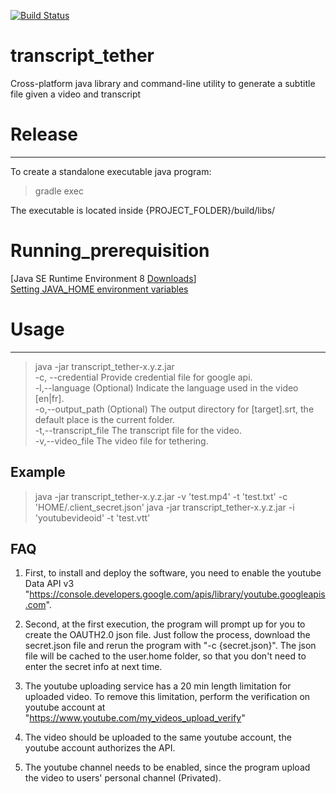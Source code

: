 [![Build Status](https://travis-ci.com/qrafzv/transcript_tether.svg?branch=beta)](https://travis-ci.com/qrafzv/transcript_tether)

# transcript_tether
Cross-platform java library and command-line utility to generate a subtitle file given a video and transcript

# Release
-------

To create a standalone executable java program:

> gradle exec

The executable is located inside {PROJECT_FOLDER}/build/libs/

# Running_prerequisition

[Java SE Runtime Environment 8 [Downloads](http://www.oracle.com/technetwork/java/javase/jre8-downloads-2133155.html)]<br>
[Setting JAVA_HOME environment variables](https://www.mkyong.com/java/how-to-set-java_home-on-windows-10/)

# Usage
------

> java -jar transcript_tether-x.y.z.jar<br>
> -c,    --credential <arg>    Provide credential file for google api.<br>
> -l,--language <arg>          (Optional) Indicate the language used in the video [en|fr].<br>
> -o,--output_path <arg>       (Optional) The output directory for [target].srt, the default place is the current folder.<br>
>-t,--transcript_file <arg>   The transcript file for the video.<br>
>-v,--video_file <arg>        The video file for tethering.


## Example

> java -jar transcript_tether-x.y.z.jar -v 'test.mp4' -t 'test.txt' -c 'HOME/.client_secret.json'
> java -jar transcript_tether-x.y.z.jar -i 'youtubevideoid' -t 'test.vtt'

## FAQ

1. First, to install and deploy the software, you need to enable the youtube Data API v3 "https://console.developers.google.com/apis/library/youtube.googleapis.com". 

2. Second, at the first execution, the program will prompt up for you to create the OAUTH2.0 json file. Just follow the process, download the secret.json file and rerun the program with "-c {secret.json}". The json file will be cached to the user.home folder, so that you don't need to enter the secret info at next time.

3. The youtube uploading service has a 20 min length limitation for uploaded video. To remove this limitation, perform the verification on youtube account at "https://www.youtube.com/my_videos_upload_verify"

4. The video should be uploaded to the same youtube account, the youtube account authorizes the API.

5. The youtube channel needs to be enabled, since the program upload the video to users' personal channel (Privated).

